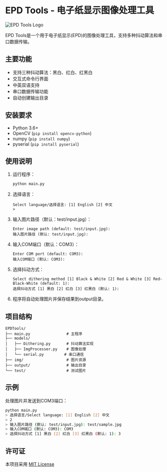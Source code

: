# EPD Tools - 电子纸显示图像处理工具

![EPD Tools Logo](img/bar_size.png)

EPD Tools是一个用于电子纸显示(EPD)的图像处理工具，支持多种抖动算法和串口数据传输。

## 主要功能

- 支持三种抖动算法：黑白、红白、红黑白
- 交互式命令行界面
- 中英双语支持
- 串口数据传输功能
- 自动创建输出目录

## 安装要求

- Python 3.6+
- OpenCV (`pip install opencv-python`)
- numpy (`pip install numpy`)
- pyserial (`pip install pyserial`)

## 使用说明

1. 运行程序：
   ```bash
   python main.py
   ```

2. 选择语言：
   ```
   Select language/选择语言: [1] English [2] 中文
   > 
   ```

3. 输入图片路径（默认：test/input.jpg）：
   ```
   Enter image path (default: test/input.jpg): 
   输入图片路径 (默认: test/input.jpg): 
   ```

4. 输入COM端口（默认：COM3）：
   ```
   Enter COM port (default: COM3): 
   输入COM端口 (默认: COM3): 
   ```

5. 选择抖动方式：
   ```
   Select dithering method [1] Black & White [2] Red & White [3] Red-Black-White (default: 1): 
   选择抖动方式 [1] 黑白 [2] 红白 [3] 红黑白 (默认: 1): 
   ```

6. 程序将自动处理图片并保存结果到output目录。

## 项目结构

```
EPDTools/
├── main.py                # 主程序
├── models/
│   ├── Dithering.py       # 抖动算法实现
│   ├── ImgProcesser.py    # 图像处理
│   └── serial.py         # 串口通信
├── img/                   # 图片资源
├── output/                # 输出目录
└── test/                  # 测试图片
```

## 示例

处理图片并发送到COM3端口：
```bash
python main.py
> 选择语言/Select language: [1] English [2] 中文
> 2
> 输入图片路径 (默认: test/input.jpg): test/sample.jpg
> 输入COM端口 (默认: COM3): COM3
> 选择抖动方式 [1] 黑白 [2] 红白 [3] 红黑白 (默认: 1): 3
```

## 许可证

本项目采用 [MIT License](LICENSE)
